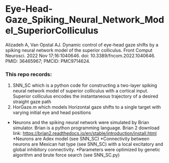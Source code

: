 # Eye-Head-Gaze_Spiking_Neural_Network_Model_SuperiorColliculus
Alizadeh A, Van Opstal AJ. Dynamic control of eye-head gaze shifts by a spiking neural network model of the superior colliculus. Front Comput Neurosci. 2022 Nov 17;16:1040646. doi: 10.3389/fncom.2022.1040646. PMID: 36465967; PMCID: PMC9714624.

### This repo records:
1. SNN_SC which is a python code for constructing a two-layer spiking neural network model of superior colliculus with a cortical input. Superior colliculus encodes the instantaneous trajectory of a desired straight gaze path 
2. HorGaze.m which models Horizontal gaze shifts to a single target with varying initial eye and head positions

* Neurons and the spiking neural network were simulated by Brian simulator. Brian is a python programming language. Brian 2 download link: https://brian2.readthedocs.io/en/stable/introduction/install.html
*Neurons are Adex model (see SNN_SC)
*Connectivity between neurons are Mexican hat type (see SNN_SC) with a local excitatory and global inhibitory connectivity. *Parameters were optimized by genetic algorithm and brute force search (see SNN_SC.py)

